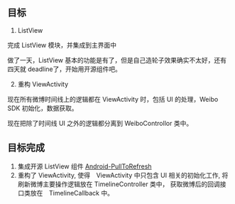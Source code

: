 

## 目标

1. ListView

完成 ListView 模块，并集成到主界面中


做了一天，ListView 基本的功能是有了，但是自己造轮子效果确实不太好，还有四天就 deadline了，开始用开源组件吧。

2. 重构 ViewActivity

现在所有微博时间线上的逻辑都在 ViewActivity 时，包括 UI 的处理，Weibo SDK 初始化，数据获取。

现在把除了时间线 UI 之外的逻辑都分离到 WeiboControllor 类中。


## 目标完成

1. 集成开源 ListView 组件 [Android-PullToRefresh](https://github.com/chrisbanes/Android-PullToRefresh) 
2. 重构了 ViewActivity, 使得　ViewActivity 中只包含 UI 相关的初始化工作, 将刷新微博主要操作逻辑放在 TimelineController 类中，
获取微博后的回调接口类放在　TimelineCallback 中。




